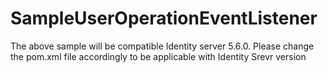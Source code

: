 # SampleUserOperationEventListener
The above sample will be compatible Identity server 5.6.0. Please change the pom.xml file accordingly to be applicable with Identity Srevr version
